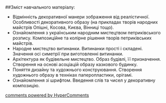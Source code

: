 <div id="hypercomments_widget" class="js-hypercomments-widget invisible"></div>

##Зміст навчального матеріалу:

<ul>
<li>Відмінність декоративної манери зображення від реалістичної. Особливості декоративного образу (на прикладах творів народних майстрів Опішні, Косова, Києва, Вінниці тощо). </li>
<li>Ознайомлення з українським народним мистецтвом петриківського розпису. Композиційне та колірне рішення творів петриківських майстрів. </li>
<li>Народне мистецтво витинанки. Витинанки прості і складені. Значення осі симетрії при виготовленні витинанки.</li>
<li>Архітектура як будівельне мистецтво. Образ будівлі, її призначення. Створення на основі асоціацій образу казкового будинку.</li>
<li>Поняття дизайну та художнього конструювання. Створення художнього образу в техніках паперопластики, орігамі.</li>
<li>Ознайомлення зі шрифтом. Введення слів та чисел у декоративну композицію.</li>
</ul>



<div class="js-hypercomments-container">
    <a href="http://hypercomments.com" class="hc-link" title="comments widget">comments powered by HyperComments</a>
</div>